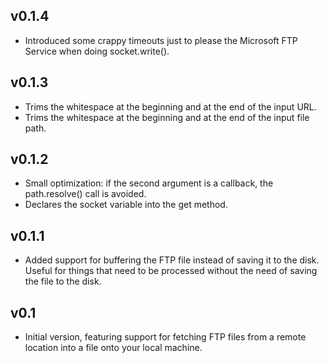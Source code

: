 ## v0.1.4
 * Introduced some crappy timeouts just to please the Microsoft FTP Service when doing socket.write().

## v0.1.3
 * Trims the whitespace at the beginning and at the end of the input URL.
 * Trims the whitespace at the beginning and at the end of the input file path.

## v0.1.2
 * Small optimization: if the second argument is a callback, the path.resolve() call is avoided.
 * Declares the socket variable into the get method.

## v0.1.1
 * Added support for buffering the FTP file instead of saving it to the disk. Useful for things that need to be processed without the need of saving the file to the disk.

## v0.1
 * Initial version, featuring support for fetching FTP files from a remote location into a file onto your local machine.
